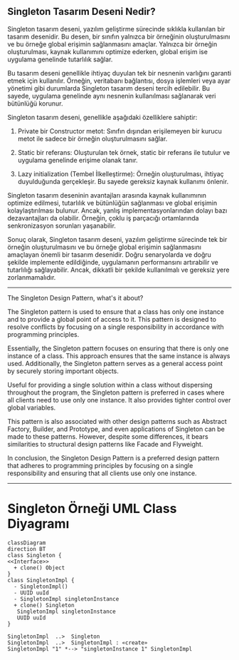 ## Singleton Tasarım Deseni Nedir?

Singleton tasarım deseni, yazılım geliştirme sürecinde sıklıkla kullanılan bir tasarım desenidir. Bu desen, bir sınıfın yalnızca bir örneğinin oluşturulmasını ve bu örneğe global erişimin sağlanmasını amaçlar. Yalnızca bir örneğin oluşturulması, kaynak kullanımını optimize ederken, global erişim ise uygulama genelinde tutarlılık sağlar.

Bu tasarım deseni genellikle ihtiyaç duyulan tek bir nesnenin varlığını garanti etmek için kullanılır. Örneğin, veritabanı bağlantısı, dosya işlemleri veya ayar yönetimi gibi durumlarda Singleton tasarım deseni tercih edilebilir. Bu sayede, uygulama genelinde aynı nesnenin kullanılması sağlanarak veri bütünlüğü korunur.

Singleton tasarım deseni, genellikle aşağıdaki özelliklere sahiptir:

1. Private bir Constructor metot: Sınıfın dışından erişilemeyen bir kurucu metot ile sadece bir örneğin oluşturulmasını sağlar.

2. Static bir referans: Oluşturulan tek örnek, static bir referans ile tutulur ve uygulama genelinde erişime olanak tanır.

3. Lazy initialization (Tembel İlkelleştirme): Örneğin oluşturulması, ihtiyaç duyulduğunda gerçekleşir. Bu sayede gereksiz kaynak kullanımı önlenir.

Singleton tasarım deseninin avantajları arasında kaynak kullanımının optimize edilmesi, tutarlılık ve bütünlüğün sağlanması ve global erişimin kolaylaştırılması bulunur. Ancak, yanlış implementasyonlarından dolayı bazı dezavantajları da olabilir. Örneğin, çoklu iş parçacığı ortamlarında senkronizasyon sorunları yaşanabilir.

Sonuç olarak, Singleton tasarım deseni, yazılım geliştirme sürecinde tek bir örneğin oluşturulmasını ve bu örneğe global erişimin sağlanmasını amaçlayan önemli bir tasarım desenidir. Doğru senaryolarda ve doğru şekilde implemente edildiğinde, uygulamanın performansını artırabilir ve tutarlılığı sağlayabilir. Ancak, dikkatli bir şekilde kullanılmalı ve gereksiz yere zorlanmamalıdır.


---

The Singleton Design Pattern, what's it about?

The Singleton pattern is used to ensure that a class has only one instance and to provide a global point of access to it. This pattern is designed to resolve conflicts by focusing on a single responsibility in accordance with programming principles.

Essentially, the Singleton pattern focuses on ensuring that there is only one instance of a class. This approach ensures that the same instance is always used. Additionally, the Singleton pattern serves as a general access point by securely storing important objects.

Useful for providing a single solution within a class without dispersing throughout the program, the Singleton pattern is preferred in cases where all clients need to use only one instance. It also provides tighter control over global variables.

This pattern is also associated with other design patterns such as Abstract Factory, Builder, and Prototype, and even applications of Singleton can be made to these patterns. However, despite some differences, it bears similarities to structural design patterns like Facade and Flyweight.

In conclusion, the Singleton Design Pattern is a preferred design pattern that adheres to programming principles by focusing on a single responsibility and ensuring that all clients use only one instance.

---

# Singleton Örneği UML Class Diyagramı

```mermaid
classDiagram
direction BT
class Singleton {
<<Interface>>
  + clone() Object
}
class SingletonImpl {
  - SingletonImpl() 
  - UUID uuId
  - SingletonImpl singletonInstance
  + clone() Singleton
   SingletonImpl singletonInstance
   UUID uuId
}

SingletonImpl  ..>  Singleton 
SingletonImpl  ..>  SingletonImpl : «create»
SingletonImpl "1" *--> "singletonInstance 1" SingletonImpl 
```